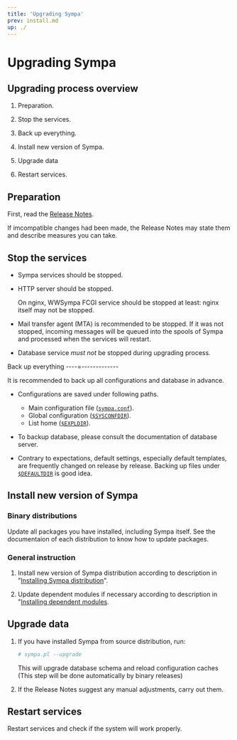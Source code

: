 ```yaml
---
title: 'Upgrading Sympa'
prev: install.md
up: ./
---
```


Upgrading Sympa
===============

Upgrading process overview
--------------------------

1. Preparation.

2. Stop the services.

3. Back up everything.

4. Install new version of Sympa.

5. Upgrade data

6. Restart services.

Preparation
-----------

First, read the [Release Notes](https://github.com/sympa-community/sympa/blob/sympa-6.2/NEWS.md).

If imcompatible changes had been made, the Release Notes may state them and
describe measures you can take.

Stop the services
-----------------

* Sympa services should be stopped.

* HTTP server should be stopped.

  On nginx, WWSympa FCGI service should be stopped at least: nginx itself may
  not be stopped.

* Mail transfer agent (MTA) is recommended to be stopped.
  If it was not stopped, incoming messages will be queued into the spools of
  Sympa and processed when the services will restart.

* Database service _must not_ be stopped during upgrading process.

Back up everything
----=-------------

It is recommended to back up all configurations and database in advance.

* Configurations are saved under following paths.
  - Main configuration file ([``sympa.conf``](layout.md#config)).
  - Global configuration ([``$SYSCONFDIR``](layout.md#sysconfdir)).
  - List home ([``$EXPLDIR``](layout.md#expldir)).

* To backup database, please consult the documentation of database server.

* Contrary to expectations, default settings, especially default templates,
  are frequently changed on release by release.  Backing up files under
  [``$DEFAULTDIR``](layout.md#defaultdir) is good idea.

Install new version of Sympa
----------------------------

### Binary distributions

Update all packages you have installed, including Sympa itself.
See the documentaion of each distribution to know how to update packages.

### General instruction

1. Install new version of Sympa distribution according to description in
   "[Installing Sympa distribution](install/installing-sympa-distribution.md)".

2. Update dependent modules if necessary according to description in
   "[Installing dependent modules](install/installing-dependent-modules.md).

Upgrade data
------------

1. If you have installed Sympa from source distribution, run:
   ```bash
   # sympa.pl --upgrade
   ```
   This will upgrade database schema and reload configuration caches
   (This step will be done automatically by binary releases)

2. If the Release Notes suggest any manual adjustments, carry out them.

Restart services
----------------

Restart services and check if the system will work properly.

